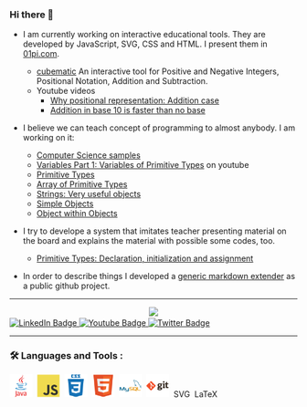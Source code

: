 <!-- source: https://www.sitepoint.com/github-profile-readme/ -->

### Hi there 👋

- I am currently working on interactive educational tools. They are developed by JavaScript, SVG, CSS and HTML. I present them in [01pi.com](https://01pi.com).
  - [cubematic](https://www.01pi.com/cubematic/tool/cubematic-full-ui.html) An interactive tool for Positive and Negative Integers, Positional Notation, Addition and Subtraction.
  - Youtube videos
    - [Why positional representation: Addition case](https://www.youtube.com/watch?v=ccyTsEniqLM)
    - [Addition in base 10 is faster than no base](https://www.youtube.com/watch?v=b_LHcVp8Tps&t=3s)

- I believe we can teach concept of programming to almost anybody. I am working on it:
  - [Computer Science samples](https://www.01pi.com/0home/computer-science/index.html)
  - [Variables Part 1: Variables of Primitive Types](https://www.youtube.com/watch?v=dH3IopXEzY8) on youtube
  - [Primitive Types](https://www.01pi.com/computer-science/CS4All/Java/symbol-table-memory/in-memory-primitive-types.html)
  - [Array of Primitive Types](https://www.01pi.com/computer-science/CS4All/Java/symbol-table-memory/in-memory-primitive-types-array.html)
  - [Strings: Very useful objects](https://www.01pi.com/computer-science/CS4All/Java/symbol-table-memory/in-memory-objects-strings.html)
  - [Simple Objects](https://www.01pi.com/computer-science/CS4All/Java/symbol-table-memory/in-memory-objects.html)
  - [Object within Objects](https://www.01pi.com/computer-science/CS4All/Java/symbol-table-memory/in-memory-objects-complex.html)


- I try to develope a system that imitates teacher presenting material on the board and explains the material with possible some codes, too. 
  - [Primitive Types: Declaration, initialization and assignment](https://www.01pi.com/computer-science/CS4All/Java/symbol-table-memory/in-memory-primitive-types.html)

- In order to describe things I developed a [generic markdown extender](https://github.com/halukbingol/zintGenericMarkdownExtender) as a public github project.



<!--
**halukbingol/halukbingol** is a ✨ _special_ ✨ repository because its `README.md` (this file) appears on your GitHub profile.

Here are some ideas to get you started:

- 🔭 I’m currently working on ...
- 🌱 I’m currently learning ...
- 👯 I’m looking to collaborate on ...
- 🤔 I’m looking for help with ...
- 💬 Ask me about ...
- 📫 How to reach me: ...
- 😄 Pronouns: ...
- ⚡ Fun fact: ...
-->

---

<div id="header" align="center">
  <img src="https://media.giphy.com/media/M9gbBd9nbDrOTu1Mqx/giphy.gif" width="100"/>
</div>
<div id="badges">
  <a href="https://www.linkedin.com/in/haluk-o-bingol-908525/">
    <img src="https://img.shields.io/badge/LinkedIn-blue?style=for-the-badge&logo=linkedin&logoColor=white" alt="LinkedIn Badge"/>
  </a>
  <a href="https://www.youtube.com/channel/UCOvLsh2QucTKHoPOaGWTtyw">
    <img src="https://img.shields.io/badge/YouTube-red?style=for-the-badge&logo=youtube&logoColor=white" alt="Youtube Badge"/>
  </a>
  <a href="https://twitter.com/halukbingol">
    <img src="https://img.shields.io/badge/Twitter-blue?style=for-the-badge&logo=twitter&logoColor=white" alt="Twitter Badge"/>
  </a>
</div>


---

### :hammer_and_wrench: Languages and Tools :
<div>
  <img src="https://github.com/devicons/devicon/blob/master/icons/java/java-original-wordmark.svg" title="Java" alt="Java" width="40" height="40"/>&nbsp;
  <img src="https://github.com/devicons/devicon/blob/master/icons/javascript/javascript-original.svg" title="JavaScript" alt="JavaScript" width="40" height="40"/>&nbsp;
  <!--   
  <img src="https://github.com/devicons/devicon/blob/master/icons/react/react-original-wordmark.svg" title="React" alt="React" width="40" height="40"/>&nbsp;
  <img src="https://github.com/devicons/devicon/blob/master/icons/spring/spring-original-wordmark.svg" title="Spring" alt="Spring" width="40" height="40"/>&nbsp; 
  <img src="https://github.com/devicons/devicon/blob/master/icons/materialui/materialui-original.svg" title="Material UI" alt="Material UI" width="40" height="40"/>&nbsp;
  <img src="https://github.com/devicons/devicon/blob/master/icons/flutter/flutter-original.svg" title="Flutter" alt="Flutter" width="40" height="40"/>&nbsp;
  <img src="https://github.com/devicons/devicon/blob/master/icons/redux/redux-original.svg" title="Redux" alt="Redux " width="40" height="40"/>&nbsp;
  <img src="https://github.com/devicons/devicon/blob/master/icons/firebase/firebase-plain-wordmark.svg" title="Firebase" alt="Firebase" width="40" height="40"/>&nbsp;
  <img src="https://github.com/devicons/devicon/blob/master/icons/gatsby/gatsby-original.svg" title="Gatsby"  alt="Gatsby" width="40" height="40"/>&nbsp;
  <img src="https://github.com/devicons/devicon/blob/master/icons/amazonwebservices/amazonwebservices-plain-wordmark.svg" title="AWS" alt="AWS" width="40" height="40"/>&nbsp;
-->
  <img src="https://github.com/devicons/devicon/blob/master/icons/css3/css3-plain-wordmark.svg"  title="CSS3" alt="CSS" width="40" height="40"/>&nbsp;
  <img src="https://github.com/devicons/devicon/blob/master/icons/html5/html5-original.svg" title="HTML5" alt="HTML" width="40" height="40"/>&nbsp;
  <img src="https://github.com/devicons/devicon/blob/master/icons/mysql/mysql-original-wordmark.svg" title="MySQL"  alt="MySQL" width="40" height="40"/>&nbsp;
<!--   <img src="https://github.com/devicons/devicon/blob/master/icons/nodejs/nodejs-original-wordmark.svg" title="NodeJS" alt="NodeJS" width="40" height="40"/>&nbsp; -->
  <img src="https://github.com/devicons/devicon/blob/master/icons/git/git-original-wordmark.svg" title="Git" **alt="Git" width="40" height="40"/>&nbsp;
  SVG&nbsp;
  LaTeX&nbsp;
</div>
<!--  

-->


---

### :fire: My Stats :

[![Top Langs](https://github-readme-stats.vercel.app/api/top-langs/?username=halukbingol&layout=compact&theme=vision-friendly-dark)](https://github.com/anuraghazra/github-readme-stats)
